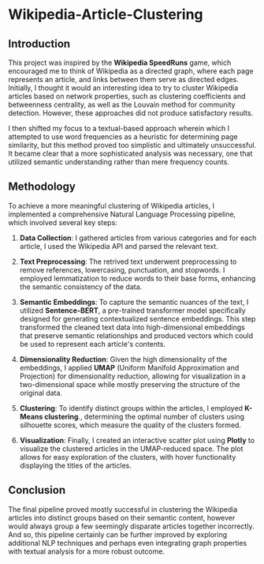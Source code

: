 # Wikipedia-Article-Clustering

## Introduction

This project was inspired by the **Wikipedia SpeedRuns** game, which encouraged me to think of Wikipedia as a directed graph, where each page represents an article, and links between them serve as directed edges. Initially, I thought it would an interesting idea to try to cluster Wikipedia articles based on network properties, such as clustering coefficients and betweenness centrality, as well as the Louvain method for community detection. However, these approaches did not produce satisfactory results.

I then shifted my focus to a textual-based approach wherein which I attempted to use word frequencies as a heuristic for determining page similarity, but this method proved too simplistic and ultimately unsuccessful. It became clear that a more sophisticated analysis was necessary, one that utilized semantic understanding rather than mere frequency counts.

## Methodology

To achieve a more meaningful clustering of Wikipedia articles, I implemented a comprehensive Natural Language Processing pipeline, which involved several key steps:

1. **Data Collection**: I gathered articles from various categories and for each article, I used the Wikipedia API and parsed the relevant text.

2. **Text Preprocessing**: The retrived text underwent preprocessing to remove references, lowercasing, punctuation, and stopwords. I employed lemmatization to reduce words to their base forms, enhancing the semantic consistency of the data.

3. **Semantic Embeddings**: To capture the semantic nuances of the text, I utilized **Sentence-BERT**, a pre-trained transformer model specifically designed for generating contextualized sentence embeddings. This step transformed the cleaned text data into high-dimensional embeddings that preserve semantic relationships and produced vectors which could be used to represent each article's contents.

4. **Dimensionality Reduction**: Given the high dimensionality of the embeddings, I applied **UMAP** (Uniform Manifold Approximation and Projection) for dimensionality reduction, allowing for visualization in a two-dimensional space while mostly preserving the structure of the original data.

5. **Clustering**: To identify distinct groups within the articles, I employed **K-Means clustering**., determining the optimal number of clusters using silhouette scores, which measure the quality of the clusters formed.

6. **Visualization**: Finally, I created an interactive scatter plot using **Plotly** to visualize the clustered articles in the UMAP-reduced space. The plot allows for easy exploration of the clusters, with hover functionality displaying the titles of the articles.

## Conclusion

The final pipeline proved mostly successful in clustering the Wikipedia articles into distinct groups based on their semantic content, however would always group a few seemingly disparate articles together incorrectly. And so, this pipeline certainly can be further improved by exploring additional NLP techniques and perhaps even integrating graph properties with textual analysis for a more robust outcome.
